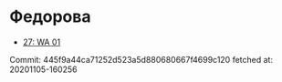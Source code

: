 # Федорова
- [27: WA 01](27.md)

Commit: 445f9a44ca71252d523a5d880680667f4699c120
 fetched at: 20201105-160256
